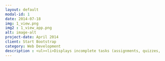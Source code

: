 ```yaml
---
layout: default
modal-id: 1
date: 2014-07-18
img: 1_view.png
img2 : 1_view_app.png
alt: image-alt
project-date: April 2014
client: Start Bootstrap
category: Web Development
description : <ul><li>Displays incomplete tasks (assignments, quizzes, lectures, etc.)</li><li>Shows completed tasks</li><li>Presents new announcements</li><li>Displays events scheduled for the day</li><li>Shows a cute cat</li></ul>
---
```

